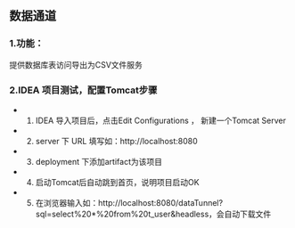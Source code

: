 ## 数据通道

### 1.功能：
提供数据库表访问导出为CSV文件服务

### 2.IDEA 项目测试，配置Tomcat步骤

- 1. IDEA 导入项目后，点击Edit Configurations ， 新建一个Tomcat Server
- 2. server 下 URL 填写如：http://localhost:8080
- 3. deployment 下添加artifact为该项目
- 4. 启动Tomcat后自动跳到首页，说明项目启动OK
- 5. 在浏览器输入如：http://localhost:8080/dataTunnel?sql=select%20*%20from%20t_user&headless，会自动下载文件

